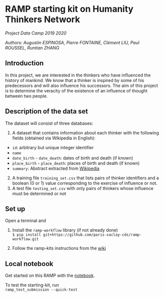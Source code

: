 # RAMP starting kit on Humanity Thinkers Network

_Project Data Camp 2019 2020_

_Authors: Augustin ESPINOSA, Pierre FONTAINE, Clément LIU, Paul ROUSSEL, Runtian ZHANG_

## Introduction

In this project, we are interested in the thinkers who have influenced the history of mankind. We know that a thinker is inspired by some of his predecessors and will also influence his successors. The aim of this project is to determine the veracity of the existence of an influence of thought between two people.

## Description of the data set

The dataset will consist of three databases:
1. A dataset that contains information about each thinker with the following fields (obtained via Wikipedia in English):
  * `id`: arbitrary but unique integer identifier 
  * `name`
  * `date_birth` - `date_death`: dates of birth and death (if known)
  * `place_birth` - `place_death`: places of birth and death (if known)
  * `summary`: Abstract extracted from [Wikipedia](https://en.wikipedia.org/wiki/Main_Page)
2. A training file `training_set.csv` that lists pairs of thinker identifiers and a boolean (0 or 1) value corresponding to the exercise of influence or not.
3. A test file `testing_set.csv` with only pairs of thinkers whose influence must be determined or not

## Set up

Open a terminal and

1. Install the `ramp-workflow` library (if not already done)  
```$ pip install git+https://github.com/paris-saclay-cds/ramp-workflow.git```

2. Follow the ramp-kits instructions from the [wiki](https://github.com/paris-saclay-cds/ramp-workflow/wiki/Getting-started-with-a-ramp-kit)

## Local notebook

Get started on this RAMP with the [notebook]().

To test the starting-kit, run  
```ramp_test_submission --quick-test```
